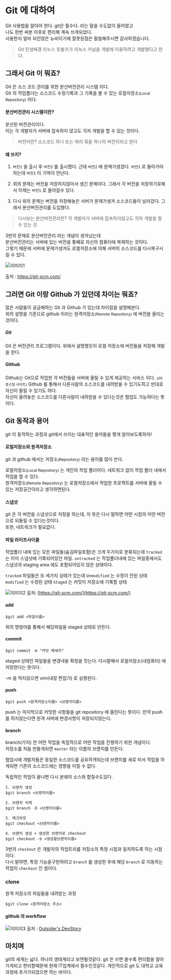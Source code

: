 # Git 에 대하여

Git 사용법을 알아야 한다. git은 필수다. 라는 말을 수도없이 들어왔고  
나도 한번 써본 이후로 편리해 계속 쓰게되었다.  
사용한지 얼마 되진않은 뉴비이기에 잘못된점은 말씀해주시면 감사하겠습니다.

> Git 탄생배경
리누스 토발즈가 리눅스 커널을 개발에 이용하려고 개발했다고 한다.

## 그래서 Git 이 뭐죠?
Git 은 소스 코드 관리를 위한 분산버전관리 시스템 이다.  
Git 의 작업폴더는 소스코드 수정기록과 그 기록을 볼 수 있는 로컬저장소<span style="font-size: 12px">(Local Repository)</span> 이다.

#### 분산버전관리 시스템이란?
분산된 버전관리이다.  
이는 각 개발자가 서버에 접속하지 않고도 각자 개발을 할 수 있는 것이다.

> 버전이란?
소스코드 하나 또는 여러 묶을 하나의 버전이라고 한다


#### 왜 쓰지?

1. `버전1` 을 출시 후 `버전2` 를 출시했다. 근데 `버전2` 에 문제가생겼다. `버전1` 로 돌아가야하는데 `버전1` 이 기억이 안난다.

2. 위의 문제는 버전을 저장하지않아서 생긴 문제이다. 그래서 각 버전을 저장하기로해서 이제는 `버전1` 로 돌아갈수 있다.

3. 다시 위의 문제는 버전을 저장해놓은 서버가 문제가생겨 소스코드들이 날라갔다. 그래서 분산버전관리를 도입했다.

> 다시보는 분산버전관리란?
각 개발자가 서버에 접속하지않고도 각자 개발을 할 수 있는 것

3번의 문제로 분산버전관리 라는 개념이 생겨났는데  
분산버전관리는 서버에 있는 버전을 통째로 자신의 컴퓨터에 복제하는 것이다.  
그렇기 때문에 서버에 문제가생겨도 로컬저장소에 의해 서버의 소스코드를 다시복구시킬 수 있다.

![이미지1](http://cfile27.uf.tistory.com/image/995C623D5AE802C0241D53)

출처 : https://git-scm.com/

## 그러면 Git 이랑 Github 가 있던데 차이는 뭐죠?
많은 사람들이 궁금해하는 Git 과 Github 가 있는데 차이점을 설명해본다.  
위의 설명을 기준으로 github 이라는 원격저장소<span style="font-size: 12px">(Remote Repository)</span> 에 버전을 올리는 것이다.

##### Git
Git 은 버전관리 프로그램이다. 위에서 설명했듯이 로컬 저장소에 버전들을 저장해 개발을 한다.
##### Github
Github는 Git으로 작업한 각 버전들을 서버에 올릴 수 있게 제공하는 서비스 이다.  <span style="font-size:11px;">(Git 호스팅 사이트)</span>
Github 를 통해서 다른사람의 소스코드를 내려받을 수 있기도하고 반대로 자신이 올릴 수 있기도 하다.  
자신이 올려놓은 소스코드를 다른사람이 내려받을 수 있다는것은 협업도 가능하다는 뜻이다.

## Git 동작과 용어
git 이 동작하는 과정과 git에서 쓰이는 대표적인 용어들을 몇개 알아보도록하자!

#### 로컬저장소와 원격저장소

git 과 github 에서는 저장소<span style="font-size:12px;">(Repository)</span> 라는 용어를 많이 쓴다.  

로컬저장소<span style="font-size: 12px;">(Local Repository)</span> 는 개인의 작업 폴더이다. 네트워크 없이 작업 폴더 내에서 작업을 할 수 있다.  
원격저장소<span style="font-size: 12px;">(Remote Repository)</span> 는 로컬저장소에서 작업한 프로젝트를 서버에 올릴 수 있는 저장공간이라고 생각하면된다.
#### 스냅샷
git 은 각 버전을 스냅샷으로 저장을 하는데, 이 뜻은 다시 말하면 어떤 시점의 어떤 버전으로 되돌릴 수 있다는것이다.  
또한, 네트워크가 필요없다.

#### 파일 라이프사이클
작업폴더 내에 있는 모든 파일들(숨김파일포함)은 크게 두가지로 분류되는데
`tracked` 는 이미 스냅샷에 기록되어있던 파일.
`untracked` 는 작업폴더내에 있는 파일중에서도 스냅샷과 staging area 에도 포함되어있지 않은 상태이다.

`tracked` 파일들은 또 세가지 상태가 있는데
`Unmodified` 는 수정이 안된 상태
`modified` 는 수정된 상태
`Staged` 는 커밋이 저장소에 기록할 상태

![이미지2](https://git-scm.com/book/en/v2/images/lifecycle.png)
출처: [https://git-scm.com/](https://git-scm.com/)

#### add
```
$git add <파일이름>
```
위의 명령어를 통해서 해당파일을 staged 상태로 만든다.
#### commit
```
$git commit -m "커밋 메세지"
```
staged 상태인 파일들을 변경내용 확정을 짓는다. 다시말해서 로컬저장소(내컴퓨터) 에 저장한다는 뜻이다.

-m 을 적지않으면 vim(내장 편집기) 로 실행된다.
#### push
```
$git push <원격저장소이름> <브랜치이름>
```
push 는 마지막으로 커밋한 사항들을 git repository 에 올린다는 뜻이다. 만약 push를 하지않는다면 원격 서버에 변경사항이 저장되지않는다.

#### branch
branch(가지) 란 어떤 작업을 독립적으로 어떤 작업을 진행하기 위한 개념이다.  
저장소를 처음 만들게되면 `master` 라는 이름의 브랜치를 만든다.


협업시에 개발자들은 동일한 소스코드를 공유하게되는데 브랜치를 새로 따서 작업을 하게되면 기존의 소스코드에는 영향을 미칠 수 없다.  

독립적인 작업이 끝나면 다시 본래의 소스와 합칠수도있다.
```
1. 브랜치 생성
$git branch <브랜치이름>

2. 브랜치 삭제
$git branch -D <브랜치이름>

3. 체크아웃
$git checkout <브랜치이름>

4. 브랜치 생성 + 생성한 브랜치로 checkout
$git checkout -b <생성할브랜치이름>
```

3번의 `checkout` 은 개발자의 작업트리를 저장소의 특정 시점과 일치하도록 하는 시점이다.  
다시 말하면, 특정 기능을구현하려고 `branch` 를 생성한 후에 해당 `branch` 로 이동하는 작업이 `checkout` 인 셈이다.

### clone
원격 저장소의 파일들을 내려받는 과정
```
$git clone <원격저장소 주소>
```
#### github 의 workflow
![이미지3](https://blog.outsider.ne.kr/attach/1/x1251899995.gif.pagespeed.ic.tMKm7kcVg_.webp)
출처 : [Outsider's DevStory](https://blog.outsider.ne.kr/865)
## 마치며
git의 세계는 넓다. 하나의 생태계라고 보면될것같다. git 은 쓰면 쓸수록 편리함을 알아가게되고 편리함때문에 현재 IT업계에서 필수인것같다. 개인적으로 git 도 대학교 교육과정에 추가가되었으면 하는 바이다.
